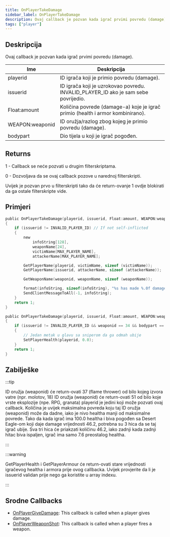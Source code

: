```yaml
---
title: OnPlayerTakeDamage
sidebar_label: OnPlayerTakeDamage
description: Ovaj callback je pozvan kada igrač prvimi povredu (damage).
tags: ["player"]
---
```


## Deskripcija

Ovaj callback je pozvan kada igrač prvimi povredu (damage).

| Ime             | Deskripcija                                                                                                                    |
|-----------------|--------------------------------------------------------------------------------------------------------------------------------|
| playerid        | ID igrača koji je primio povredu (damage).                                                                                     |
| issuerid        | ID igrača koji je uzrokovao povredu. INVALID_PLAYER_ID ako je sam sebe povrijedio.                                             |
| Float:amount    | Količina povrede (damage-a) koje je igrač primio (health i armor kombinirano).                                                 |
| WEAPON:weaponid | ID oružja/razlog zbog kojeg je primio povredu (damage).                                                                        |
| bodypart        | Dio tijela u koji je igrač pogođen. |

## Returns

1 - Callback se neće pozvati u drugim filterskriptama.

0 - Dozvoljava da se ovaj callback pozove u narednoj filterskripti.

Uvijek je pozvan prvo u filterskripti tako da će return-ovanje 1 ovdje blokirati da ga ostale filterskripte vide.

## Primjeri

```c
public OnPlayerTakeDamage(playerid, issuerid, Float:amount, WEAPON:weaponid, bodypart)
{
    if (issuerid != INVALID_PLAYER_ID) // If not self-inflicted
    {
        new
            infoString[128],
            weaponName[24],
            victimName[MAX_PLAYER_NAME],
            attackerName[MAX_PLAYER_NAME];

        GetPlayerName(playerid, victimName, sizeof (victimName));
        GetPlayerName(issuerid, attackerName, sizeof (attackerName));

        GetWeaponName(weaponid, weaponName, sizeof (weaponName));

        format(infoString, sizeof(infoString), "%s has made %.0f damage to %s, weapon: %s, bodypart: %d", attackerName, amount, victimName, weaponName, bodypart);
        SendClientMessageToAll(-1, infoString);
    }
    return 1;
}

public OnPlayerTakeDamage(playerid, issuerid, Float:amount, WEAPON:weaponid, bodypart)
{
    if (issuerid != INVALID_PLAYER_ID && weaponid == 34 && bodypart == 9)
    {
        // Jedan metak u glavu sa sniperom da ga odmah ubije
        SetPlayerHealth(playerid, 0.0);
    }
    return 1;
}
```

## Zabilješke

:::tip

ID oružja (weaponid) će return-ovati 37 (flame thrower) od bilo kojeg izvora vatre (npr. molotov, 18) ID oružja (weaponid) će return-ovati 51 od bilo koje vrste eksplozije (npe. RPG, granata) playerid je jedini koji može pozvati ovaj callback. Količina je uvijek maksimalna povreda koju taj ID oružja (weaponid) može da dadne, iako je nivo healtha manji od maksimalne povrede. Tako da kada igrač ima 100.0 healtha i biva pogođen sa Desert Eagle-om koji daje damage vrijednosti 46.2, potrebna su 3 hica da se taj igrač ubije. Sva tri hica će priakzati količinu 46.2, iako zadnji kada zadnji hitac biva ispaljen, igrač ima samo 7.6 preostalog healtha.

:::

:::warning

GetPlayerHealth i GetPlayerArmour će return-ovati stare vrijednosti igračevog healtha i armora prije ovog callbacka. Uvijek provjerite da li je issuerid validan prije nego ga koristite u array indexu.

:::

## Srodne Callbacks

- [OnPlayerGiveDamage](OnPlayerGiveDamage): This callback is called when a player gives damage.
- [OnPlayerWeaponShot](OnPlayerWeaponShot): This callback is called when a player fires a weapon.
